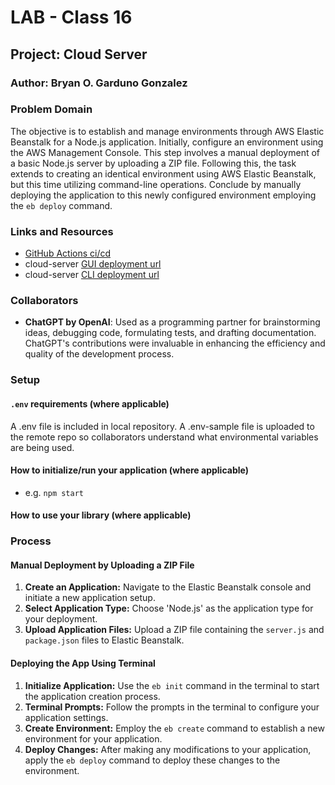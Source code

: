 # LAB - Class 16

## Project: Cloud Server

### Author: Bryan O. Garduno Gonzalez

### Problem Domain

The objective is to establish and manage environments through AWS Elastic Beanstalk for a Node.js application. Initially, configure an environment using the AWS Management Console. This step involves a manual deployment of a basic Node.js server by uploading a ZIP file. Following this, the task extends to creating an identical environment using AWS Elastic Beanstalk, but this time utilizing command-line operations. Conclude by manually deploying the application to this newly configured environment employing the `eb deploy` command.


### Links and Resources

- [GitHub Actions ci/cd]() 
- cloud-server [GUI deployment url](http://cloud-server-lab-env.eba-kshaxdyh.us-east-1.elasticbeanstalk.com/)
- cloud-server [CLI deployment  url](http://cloud-server2-dev.us-east-1.elasticbeanstalk.com/)

### Collaborators

- **ChatGPT by OpenAI**: Used as a programming partner for brainstorming ideas, debugging code, formulating tests, and drafting documentation. ChatGPT's contributions were invaluable in enhancing the efficiency and quality of the development process.

### Setup

#### `.env` requirements (where applicable)

A .env file is included in local repository. A .env-sample file is uploaded to the remote repo so collaborators understand what environmental variables are being used. 

#### How to initialize/run your application (where applicable)

- e.g. `npm start`

#### How to use your library (where applicable)

### Process

#### Manual Deployment by Uploading a ZIP File
1. **Create an Application:** Navigate to the Elastic Beanstalk console and initiate a new application setup.
2. **Select Application Type:** Choose 'Node.js' as the application type for your deployment.
3. **Upload Application Files:** Upload a ZIP file containing the `server.js` and `package.json` files to Elastic Beanstalk.

#### Deploying the App Using Terminal
1. **Initialize Application:** Use the `eb init` command in the terminal to start the application creation process.
2. **Terminal Prompts:** Follow the prompts in the terminal to configure your application settings.
3. **Create Environment:** Employ the `eb create` command to establish a new environment for your application.
4. **Deploy Changes:** After making any modifications to your application, apply the `eb deploy` command to deploy these changes to the environment.









